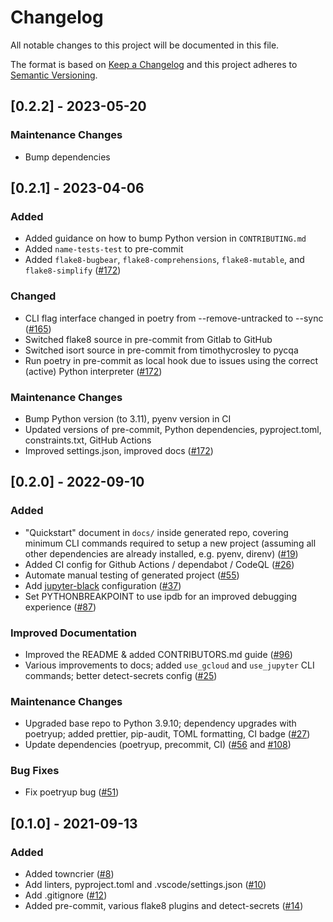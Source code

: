 # Changelog

All notable changes to this project will be documented in this file.

The format is based on [Keep a Changelog](http://keepachangelog.com/en/1.0.0/)
and this project adheres to [Semantic Versioning](http://semver.org/spec/v2.0.0.html).

<!-- TOWNCRIER -->

## [0.2.2] - 2023-05-20

### Maintenance Changes

  - Bump dependencies


## [0.2.1] - 2023-04-06

### Added

  - Added guidance on how to bump Python version in `CONTRIBUTING.md`
  - Added `name-tests-test` to pre-commit
  - Added `flake8-bugbear`, `flake8-comprehensions`, `flake8-mutable`, and `flake8-simplify` ([#172](https://github.com/CoefficientSystems/coefficient-cookiecutter/issues/172))


### Changed

  - CLI flag interface changed in poetry from --remove-untracked to --sync ([#165](https://github.com/CoefficientSystems/coefficient-cookiecutter/issues/165))
  - Switched flake8 source in pre-commit from Gitlab to GitHub
  - Switched isort source in pre-commit from timothycrosley to pycqa
  - Run poetry in pre-commit as local hook due to issues using the correct (active) Python interpreter ([#172](https://github.com/CoefficientSystems/coefficient-cookiecutter/issues/172))


### Maintenance Changes

  - Bump Python version (to 3.11), pyenv version in CI
  - Updated versions of pre-commit, Python dependencies, pyproject.toml, constraints.txt, GitHub Actions
  - Improved settings.json, improved docs ([#172](https://github.com/CoefficientSystems/coefficient-cookiecutter/issues/172))


## [0.2.0] - 2022-09-10

### Added

  - "Quickstart" document in `docs/` inside generated repo, covering minimum CLI commands required to
    setup a new project (assuming all other dependencies are already installed, e.g. pyenv, direnv)
    ([#19](https://github.com/CoefficientSystems/coefficient-cookiecutter/issues/19))
  - Added CI config for Github Actions / dependabot / CodeQL
    ([#26](https://github.com/CoefficientSystems/coefficient-cookiecutter/pull/26))
  - Automate manual testing of generated project
    ([#55](https://github.com/CoefficientSystems/coefficient-cookiecutter/issues/55))
  - Add [jupyter-black](https://github.com/n8henrie/jupyter-black) configuration
    ([#37](https://github.com/CoefficientSystems/coefficient-cookiecutter/issues/37))
  - Set PYTHONBREAKPOINT to use ipdb for an improved debugging experience
    ([#87](https://github.com/CoefficientSystems/coefficient-cookiecutter/pull/87/))

### Improved Documentation

  - Improved the README & added CONTRIBUTORS.md guide ([#96](https://github.com/CoefficientSystems/coefficient-cookiecutter/pull/96))
  - Various improvements to docs; added `use_gcloud` and `use_jupyter` CLI commands; better
    detect-secrets config ([#25](https://github.com/CoefficientSystems/coefficient-cookiecutter/pull/25))

### Maintenance Changes

  - Upgraded base repo to Python 3.9.10; dependency upgrades with poetryup; added prettier, pip-audit, TOML formatting, CI badge
    ([#27](https://github.com/CoefficientSystems/coefficient-cookiecutter/pull/27))
  - Update dependencies (poetryup, precommit, CI)
    ([#56](https://github.com/CoefficientSystems/coefficient-cookiecutter/issues/56) and
    [#108](https://github.com/CoefficientSystems/coefficient-cookiecutter/issues/108))

### Bug Fixes

  - Fix poetryup bug ([#51](https://github.com/CoefficientSystems/coefficient-cookiecutter/issues/51))

## [0.1.0] - 2021-09-13

### Added

  - Added towncrier ([#8](https://github.com/CoefficientSystems/coefficient-cookiecutter/issues/8))
  - Add linters, pyproject.toml and .vscode/settings.json ([#10](https://github.com/CoefficientSystems/coefficient-cookiecutter/issues/10))
  - Add .gitignore ([#12](https://github.com/CoefficientSystems/coefficient-cookiecutter/issues/12))
  - Added pre-commit, various flake8 plugins and detect-secrets ([#14](https://github.com/CoefficientSystems/coefficient-cookiecutter/issues/14))
